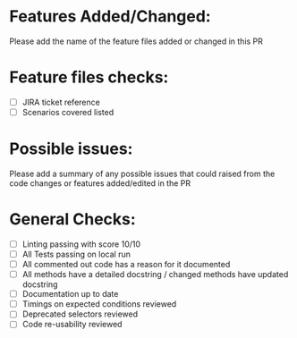 # Features Added/Changed:
Please add the name of the feature files added or changed in this PR

# Feature files checks:
- [ ] JIRA ticket reference
- [ ] Scenarios covered listed

# Possible issues:
Please add a summary of any possible issues that could raised from the code changes or features added/edited in the PR


# General Checks:
- [ ] Linting passing with score 10/10
- [ ] All Tests passing on local run
- [ ] All commented out code has a reason for it documented
- [ ] All methods have a detailed docstring / changed methods have updated docstring
- [ ] Documentation up to date
- [ ] Timings on expected conditions reviewed
- [ ] Deprecated selectors reviewed
- [ ] Code re-usability reviewed